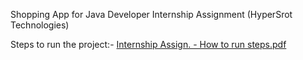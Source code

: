 Shopping App for Java Developer Internship Assignment (HyperSrot Technologies)

Steps to run the project:- [Internship Assign. - How to run steps.pdf](https://github.com/sumitparashar1510/shopping-hypersrot-sumit/files/14823523/Internship.Assign.-.How.to.run.steps.pdf)
